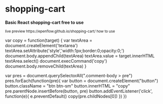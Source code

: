 # shopping-cart
**Basic React shopping-cart free to use**


<sub>
  live preview https://epenflow.github.io/shopping-cart/
  how to use 
</sub>

var copy = function(target) {
    var textArea = document.createElement('textarea')
    textArea.setAttribute('style','width:1px;border:0;opacity:0;')
    document.body.appendChild(textArea)
    textArea.value = target.innerHTML
    textArea.select()
    document.execCommand('copy')
    document.body.removeChild(textArea)
}

var pres = document.querySelectorAll(".comment-body > pre")
pres.forEach(function(pre){
  var button = document.createElement("button")
  button.className = "btn btn-sm"
  button.innerHTML = "copy"
  pre.parentNode.insertBefore(button, pre)
  button.addEventListener('click', function(e){
    e.preventDefault()
    copy(pre.childNodes[0])
  })
})
